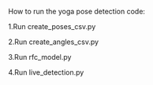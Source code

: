 How to run the yoga pose detection code:

1.Run create_poses_csv.py 

2.Run create_angles_csv.py

3.Run rfc_model.py

4.Run live_detection.py
